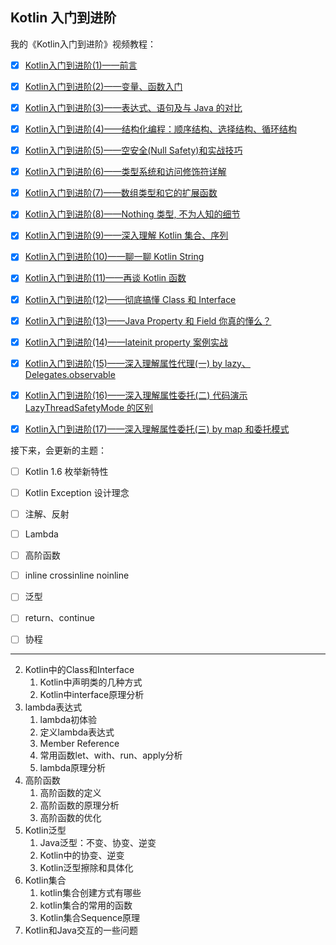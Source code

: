 
## Kotlin 入门到进阶

我的《Kotlin入门到进阶》视频教程：

- [x] [Kotlin入门到进阶(1)——前言](https://www.bilibili.com/video/BV1hR4y1A7Vu/)

- [x] [Kotlin入门到进阶(2)——变量、函数入门](https://www.bilibili.com/video/BV1Ur4y1t7a3/)

- [x] [Kotlin入门到进阶(3)——表达式、语句及与 Java 的对比](https://www.bilibili.com/video/BV1r54y1f7gT/)

- [x] [Kotlin入门到进阶(4)——结构化编程：顺序结构、选择结构、循环结构](https://www.bilibili.com/video/BV1bu41167Dr/)

- [x] [Kotlin入门到进阶(5)——空安全(Null Safety)和实战技巧](https://www.bilibili.com/video/BV1AY4y1t7hX/)

- [x] [Kotlin入门到进阶(6)——类型系统和访问修饰符详解](https://www.bilibili.com/video/BV18Y4y1z7h8/)

- [x] [Kotlin入门到进阶(7)——数组类型和它的扩展函数](https://www.bilibili.com/video/BV1RB4y1y7bU/)

- [x] [Kotlin入门到进阶(8)——Nothing 类型, 不为人知的细节](https://www.bilibili.com/video/BV1SR4y1c7Xm/)

- [x] [Kotlin入门到进阶(9)——深入理解 Kotlin 集合、序列](https://www.bilibili.com/video/BV1o54y1Z7s3/)

- [x] [Kotlin入门到进阶(10)——聊一聊 Kotlin String](https://www.bilibili.com/video/BV1z3411G7gA/)

- [x] [Kotlin入门到进阶(11)——再谈 Kotlin 函数](https://www.bilibili.com/video/BV13F411j7mF/)

- [x] [Kotlin入门到进阶(12)——彻底搞懂 Class 和 Interface](https://www.bilibili.com/video/BV1ev4y1A7kM/)

- [x] [Kotlin入门到进阶(13)——Java Property 和 Field 你真的懂么？](https://www.bilibili.com/video/BV1At4y1s7sE/)

- [x] [Kotlin入门到进阶(14)——lateinit property 案例实战](https://www.bilibili.com/video/BV1CY4y1678g/)

- [x] [Kotlin入门到进阶(15)——深入理解属性代理(一) by lazy、Delegates.observable](https://www.bilibili.com/video/BV1j3411V7Ve/)

- [x] [Kotlin入门到进阶(16)——深入理解属性委托(二) 代码演示 LazyThreadSafetyMode 的区别](https://www.bilibili.com/video/BV18Z4y147b2/)

- [x] [Kotlin入门到进阶(17)——深入理解属性委托(三) by map 和委托模式](https://www.bilibili.com/video/BV1at4y1p7iB/)


接下来，会更新的主题：

- [ ] Kotlin 1.6 枚举新特性
- [ ] Kotlin Exception 设计理念
- [ ] 注解、反射
- [ ] Lambda
- [ ] 高阶函数
- [ ] inline crossinline noinline
- [ ] 泛型
- [ ] return、continue
- [ ] 协程


<hr/>



2. Kotlin中的Class和Interface
   1. Kotlin中声明类的几种方式
   2. Kotlin中interface原理分析
3. lambda表达式
   1. lambda初体验
   2. 定义lambda表达式
   3. Member Reference
   4. 常用函数let、with、run、apply分析
   5. lambda原理分析
4. 高阶函数
   1. 高阶函数的定义
   2. 高阶函数的原理分析
   3. 高阶函数的优化
5. Kotlin泛型
   1. Java泛型：不变、协变、逆变
   2. Kotlin中的协变、逆变
   3. Kotlin泛型擦除和具体化
6. Kotlin集合
   1. kotlin集合创建方式有哪些
   2. kotlin集合的常用的函数
   3. Kotlin集合Sequence原理
7. Kotlin和Java交互的一些问题
